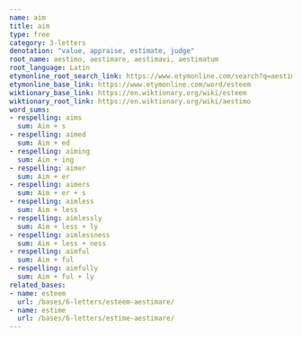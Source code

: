 ```yaml
---
name: aim
title: aim
type: free
category: 3-letters
denotation: "value, appraise, estimate, judge"
root_name: aestimo, aestimare, aestimavi, aestimatum
root_language: Latin
etymonline_root_search_link: https://www.etymonline.com/search?q=aestimare
etymonline_base_link: https://www.etymonline.com/word/esteem
wiktionary_base_link: https://en.wiktionary.org/wiki/esteem
wiktionary_root_link: https://en.wiktionary.org/wiki/aestimo
word_sums:
- respelling: aims
  sum: Aim + s
- respelling: aimed
  sum: Aim + ed
- respelling: aiming
  sum: Aim + ing
- respelling: aimer
  sum: Aim + er
- respelling: aimers
  sum: Aim + er + s
- respelling: aimless
  sum: Aim + less
- respelling: aimlessly
  sum: Aim + less + ly
- respelling: aimlessness
  sum: Aim + less + ness
- respelling: aimful
  sum: Aim + ful
- respelling: aimfully
  sum: Aim + ful + ly
related_bases:
- name: esteem
  url: /bases/6-letters/esteem-aestimare/
- name: estime
  url: /bases/6-letters/estime-aestimare/
---
```

